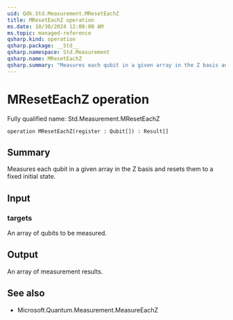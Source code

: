```yaml
---
uid: Qdk.Std.Measurement.MResetEachZ
title: MResetEachZ operation
ms.date: 10/30/2024 12:00:00 AM
ms.topic: managed-reference
qsharp.kind: operation
qsharp.package: __Std__
qsharp.namespace: Std.Measurement
qsharp.name: MResetEachZ
qsharp.summary: "Measures each qubit in a given array in the Z basis and resets them to a fixed initial state."
---
```


# MResetEachZ operation

Fully qualified name: Std.Measurement.MResetEachZ

```qsharp
operation MResetEachZ(register : Qubit[]) : Result[]
```

## Summary
Measures each qubit in a given array in the Z basis
and resets them to a fixed initial state.

## Input
### targets
An array of qubits to be measured.

## Output
An array of measurement results.

## See also
- Microsoft.Quantum.Measurement.MeasureEachZ
